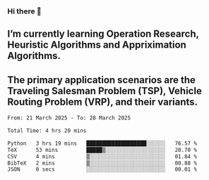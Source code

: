 ### Hi there 👋
## I’m currently learning Operation Research, Heuristic Algorithms and Appriximation Algorithms.
## The primary application scenarios are the Traveling Salesman Problem (TSP), Vehicle Routing Problem (VRP), and their variants.
<!--START_SECTION:waka-->

```txt
From: 21 March 2025 - To: 28 March 2025

Total Time: 4 hrs 20 mins

Python   3 hrs 19 mins   ███████████████████░░░░░░   76.57 %
TeX      53 mins         █████▒░░░░░░░░░░░░░░░░░░░   20.70 %
CSV      4 mins          ▒░░░░░░░░░░░░░░░░░░░░░░░░   01.84 %
BibTeX   2 mins          ▒░░░░░░░░░░░░░░░░░░░░░░░░   00.88 %
JSON     0 secs          ░░░░░░░░░░░░░░░░░░░░░░░░░   00.01 %
```

<!--END_SECTION:waka-->
<!--
**Bookervsky/Bookervsky** is a ✨ _special_ ✨ repository because its `README.md` (this file) appears on your GitHub profile.

Here are some ideas to get you started:

- 🔭 I’m currently working on ...
- 🌱 I’m currently learning ...
- 👯 I’m looking to collaborate on ...
- 🤔 I’m looking for help with ...
- 💬 Ask me about ...
- 📫 How to reach me: ...
- 😄 Pronouns: ...
- ⚡ Fun fact: ...
-->
